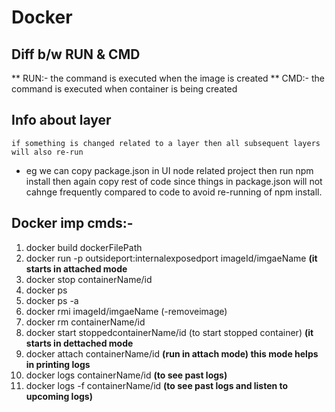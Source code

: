 # Docker

## Diff b/w RUN & CMD

** RUN:- the command is executed when the image is created
** CMD:- the command is executed when container is being created

## Info about layer

`if something is changed related to a layer then all subsequent layers will also re-run`

- eg we can copy package.json in UI node related project then run npm install then again copy rest of code since things in package.json will not cahnge frequently compared to code to avoid re-running of npm install.

## Docker imp cmds:-

1. docker build dockerFilePath
2. docker run -p outsideport:internalexposedport imageId/imgaeName **(it starts in attached mode**
3. docker stop containerName/id
4. docker ps
5. docker ps -a
6. docker rmi imageId/imgaeName (-removeimage)
7. docker rm containerName/id
8. docker start stoppedcontainerName/id (to start stopped container) **(it starts in dettached mode**
9. docker attach containerName/id **(run in attach mode) this mode helps in printing logs**
10. docker logs containerName/id **(to see past logs)**
11. docker logs -f containerName/id **(to see past logs and listen to upcoming logs)**
